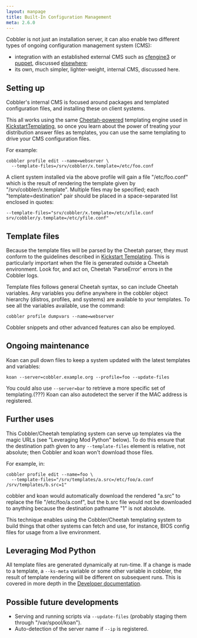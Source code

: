 ```yaml
---
layout: manpage
title: Built-In Configuration Management
meta: 2.6.0
---
```


<p>Cobbler is not just an installation server, it can also enable two different types of ongoing configuration management system (CMS):</p>

<ul>
<li>integration with an established external CMS such as <a href="http://cfengine.com/">cfengine3</a> or <a href="http://puppetlabs.com/">puppet</a>, discussed <a href="Using%20cobbler%20with%20a%20configuration%20management%20system">elsewhere</a>;</li>
<li>its own, much simpler, lighter-weight, internal CMS, discussed here.</li>
</ul>


<h2>Setting up</h2>

<p>Cobbler's internal CMS is focused around packages and templated configuration files, and installing these on client systems.</p>

<p>This all works using the same
<a href="http://cheetahtemplate.org">Cheetah-powered</a> templating engine
used in <a href="/cobbler/cobbler/wiki/KickstartTemplating">KickstartTemplating</a>,
so once you learn about the power of treating your distribution
answer files as templates, you can use the same templating to drive
your CMS configuration files.</p>

<p>For example:</p>

<pre><code>cobbler profile edit --name=webserver \
  --template-files=/srv/cobbler/x.template=/etc/foo.conf
</code></pre>

<p>A client system installed via the above profile will gain a file "/etc/foo.conf" which is the result of rendering the template given by "/srv/cobbler/x.template". Multiple files may be specified; each "template=destination" pair should be placed in a space-separated list enclosed in quotes:</p>

<pre><code>--template-files="srv/cobbler/x.template=/etc/xfile.conf srv/cobbler/y.template=/etc/yfile.conf"
</code></pre>

<h2>Template files</h2>

<p>Because the template files will be parsed by the Cheetah parser, they must conform to the guidelines described in <a href="Kickstart%20Templating">Kickstart Templating</a>. This is particularly important when the file is generated outside a Cheetah environment. Look for, and act on, Cheetah 'ParseError' errors in the Cobbler logs.</p>

<p>Template files follows general Cheetah syntax, so can include Cheetah variables. Any variables you define anywhere in the cobbler object hierarchy (distros, profiles, and systems) are available to your templates. To see all the variables available, use the command:</p>

<pre><code>cobbler profile dumpvars --name=webserver
</code></pre>

<p>Cobbler snippets and other advanced features can also be employed.</p>

<h2>Ongoing maintenance</h2>

<p>Koan can pull down files to keep a system updated with the latest templates and variables:</p>

<pre><code>koan --server=cobbler.example.org --profile=foo --update-files
</code></pre>

<p>You could also use <code>--server=bar</code> to retrieve a more specific set of templating.(???) Koan can also autodetect the server if the MAC address is registered.</p>

<h2>Further uses</h2>

<p>This Cobbler/Cheetah templating system can serve up templates via the magic URLs (see "Leveraging Mod Python" below). To do this ensure that the destination path given to any <code>--template-files</code> element is relative, not absolute; then Cobbler and koan won't download those files.</p>

<p>For example, in:</p>

<pre><code>cobbler profile edit --name=foo \
  --template-files="/srv/templates/a.src=/etc/foo/a.conf /srv/templates/b.src=1"
</code></pre>

<p>cobbler and koan would automatically download the rendered "a.src" to replace the file "/etc/foo/a.conf", but the b.src file would not be downloaded to anything because the destination pathname "1" is not absolute.</p>

<p>This technique enables using the Cobbler/Cheetah templating system to build things that other systems can fetch and use, for instance, BIOS config files for usage from a live environment.</p>

<h2>Leveraging Mod Python</h2>

<p>All template files are generated dynamically at run-time. If a change is made to a template, a <code>--ks-meta</code> variable or
some other variable in cobbler, the result of template rendering will be different on subsequent runs. This is covered in more depth in the <a href="Developer%20documentation">Developer documentation</a>.</p>

<h2>Possible future developments</h2>

<ul>
<li>Serving and running scripts via <code>--update-files</code> (probably staging them through "/var/spool/koan").</li>
<li>Auto-detection of the server name if <code>--ip</code> is registered.</li>
</ul>

